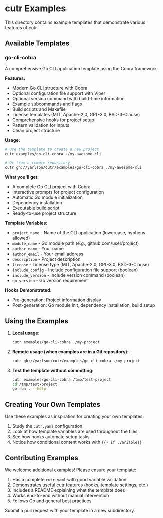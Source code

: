 # cutr Examples

This directory contains example templates that demonstrate various features of cutr.

## Available Templates

### go-cli-cobra

A comprehensive Go CLI application template using the Cobra framework.

**Features:**
- Modern Go CLI structure with Cobra
- Optional configuration file support with Viper
- Optional version command with build-time information
- Example subcommands and flags
- Build scripts and Makefile
- License templates (MIT, Apache-2.0, GPL-3.0, BSD-3-Clause)
- Comprehensive hooks for project setup
- Pattern validation for inputs
- Clean project structure

**Usage:**

```bash
# Use the template to create a new project
cutr examples/go-cli-cobra ./my-awesome-cli

# Or from a remote repository
cutr gh://yarlson/cutr/examples/go-cli-cobra ./my-awesome-cli
```

**What you'll get:**
- A complete Go CLI project with Cobra
- Interactive prompts for project configuration
- Automatic Go module initialization
- Dependency installation
- Executable build script
- Ready-to-use project structure

**Template Variables:**
- `project_name` - Name of the CLI application (lowercase, hyphens allowed)
- `module_name` - Go module path (e.g., github.com/user/project)
- `author_name` - Your name
- `author_email` - Your email address
- `description` - Project description
- `license` - License type (MIT, Apache-2.0, GPL-3.0, BSD-3-Clause)
- `include_config` - Include configuration file support (boolean)
- `include_version` - Include version command (boolean)
- `go_version` - Go version requirement

**Hooks Demonstrated:**
- Pre-generation: Project information display
- Post-generation: Go module init, dependency installation, build setup

## Using the Examples

1. **Local usage:**
   ```bash
   cutr examples/go-cli-cobra ./my-project
   ```

2. **Remote usage (when examples are in a Git repository):**
   ```bash
   cutr gh://yarlson/cutr/examples/go-cli-cobra ./my-project
   ```

3. **Test the template without committing:**
   ```bash
   cutr examples/go-cli-cobra /tmp/test-project
   cd /tmp/test-project
   go run . --help
   ```

## Creating Your Own Templates

Use these examples as inspiration for creating your own templates:

1. Study the `cutr.yaml` configuration
2. Look at how template variables are used throughout the files
3. See how hooks automate setup tasks
4. Notice how conditional content works with `{{- if .variable}}`

## Contributing Examples

We welcome additional examples! Please ensure your template:

1. Has a complete `cutr.yaml` with good variable validation
2. Demonstrates useful cutr features (hooks, template settings, etc.)
3. Includes a README explaining what the template does
4. Works end-to-end without manual intervention
5. Follows Go and general best practices

Submit a pull request with your template in a new subdirectory.